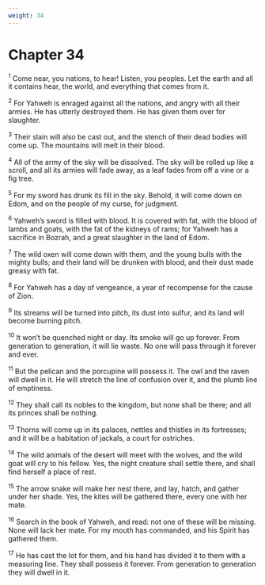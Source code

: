 ```yaml
---
weight: 34
---
```


# Chapter 34

<sup>1</sup> Come near, you nations, to hear! Listen, you peoples. Let the earth and all it contains hear, the world, and everything that comes from it. 

<sup>2</sup> For Yahweh is enraged against all the nations, and angry with all their armies. He has utterly destroyed them. He has given them over for slaughter. 

<sup>3</sup> Their slain will also be cast out, and the stench of their dead bodies will come up. The mountains will melt in their blood. 

<sup>4</sup> All of the army of the sky will be dissolved. The sky will be rolled up like a scroll, and all its armies will fade away, as a leaf fades from off a vine or a fig tree. 

<sup>5</sup> For my sword has drunk its fill in the sky. Behold, it will come down on Edom, and on the people of my curse, for judgment. 

<sup>6</sup> Yahweh’s sword is filled with blood. It is covered with fat, with the blood of lambs and goats, with the fat of the kidneys of rams; for Yahweh has a sacrifice in Bozrah, and a great slaughter in the land of Edom. 

<sup>7</sup> The wild oxen will come down with them, and the young bulls with the mighty bulls; and their land will be drunken with blood, and their dust made greasy with fat. 

<sup>8</sup> For Yahweh has a day of vengeance, a year of recompense for the cause of Zion. 

<sup>9</sup> Its streams will be turned into pitch, its dust into sulfur, and its land will become burning pitch. 

<sup>10</sup> It won’t be quenched night or day. Its smoke will go up forever. From generation to generation, it will lie waste. No one will pass through it forever and ever. 

<sup>11</sup> But the pelican and the porcupine will possess it. The owl and the raven will dwell in it. He will stretch the line of confusion over it, and the plumb line of emptiness. 

<sup>12</sup> They shall call its nobles to the kingdom, but none shall be there; and all its princes shall be nothing. 

<sup>13</sup> Thorns will come up in its palaces, nettles and thistles in its fortresses; and it will be a habitation of jackals, a court for ostriches. 

<sup>14</sup> The wild animals of the desert will meet with the wolves, and the wild goat will cry to his fellow. Yes, the night creature shall settle there, and shall find herself a place of rest. 

<sup>15</sup> The arrow snake will make her nest there, and lay, hatch, and gather under her shade. Yes, the kites will be gathered there, every one with her mate. 

<sup>16</sup> Search in the book of Yahweh, and read: not one of these will be missing. None will lack her mate. For my mouth has commanded, and his Spirit has gathered them. 

<sup>17</sup> He has cast the lot for them, and his hand has divided it to them with a measuring line. They shall possess it forever. From generation to generation they will dwell in it. 


